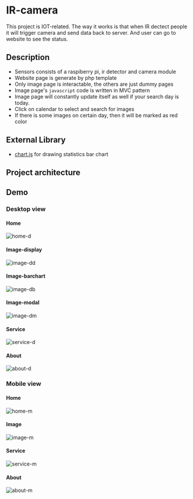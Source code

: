 # IR-camera
This project is IOT-related. The way it works is that when IR dectect people it will trigger camera and send data back to server.
And user can go to website to see the status.

## Description
* Sensors consists of a raspiberry pi, ir detector and camera module
* Website page is generate by php template
* Only image page is interactable, the others are just dummy pages
* Image page's `javascript` code is written in MVC pattern 
* Image page will constantly update itself as well if your search day is today.
* Click on calendar to select and search for images
* If there is some images on certain day, then it will be marked as red color

## External Library
* [chart.js](https://www.chartjs.org/) for drawing statistics bar chart

## Project architecture

## Demo

### Desktop view

#### Home
![home-d](https://i.imgur.com/fk4J4x3.png)

#### Image-display
![image-dd](https://i.imgur.com/phjiA2o.png)

#### Image-barchart
![image-db](https://i.imgur.com/N50U57P.png)

#### Image-modal
![image-dm](https://i.imgur.com/2qkMlLg.png)

#### Service
![service-d](https://i.imgur.com/1aw6KzA.png)

#### About
![about-d](https://i.imgur.com/QQgvwbH.png)

### Mobile view

#### Home
![home-m](https://i.imgur.com/VHP1Vq9.png)

#### Image
![image-m](https://i.imgur.com/LlznuO5.png)

#### Service
![service-m](https://i.imgur.com/hP2bJCp.png)

#### About
![about-m](https://i.imgur.com/7KYVbwF.png)
